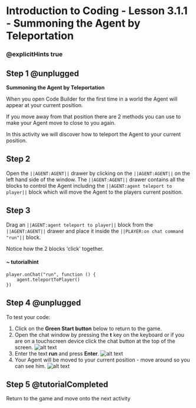# Introduction to Coding - Lesson 3.1.1 - Summoning the Agent by Teleportation

### @explicitHints true

## Step 1 @unplugged
**Summoning the Agent by Teleportation**

When you open Code Builder for the first time in a world the Agent will appear at your current position. 

If you move away from that position there are 2 methods you can use to make your Agent move to close to you again.

In this activity we will discover how to teleport the Agent to your current position.

## Step 2 
Open the ``||AGENT:AGENT||`` drawer by clicking on the ``||AGENT:AGENT||`` on the left hand side of the window.
The ``||AGENT:AGENT||`` drawer contains all the blocks to control the Agent including the ``||AGENT:agent teleport to player||`` block which will move the Agent to the players current position.

## Step 3
Drag an ``||AGENT:agent teleport to player||`` block from the ``||AGENT:AGENT||`` drawer and place it inside the ``||PLAYER:on chat command "run"||`` block.

Notice how the 2 blocks 'click' together.
#### ~ tutorialhint
```blocks
player.onChat("run", function () {
    agent.teleportToPlayer()
})
```

## Step 4 @unplugged
To test your code:
1. Click on the **Green Start button** below to return to the game.
2. Open the chat window by pressing the **t** key on the keyboard or if you are on a touchscreen device click the chat button at the top of the screen.
![alt text](https://intro.codingcredentials.com/Lesson3/3.1.1/images/1.jpg?raw=true "Run")
3. Enter the text **run** and press **Enter**.
![alt text](https://intro.codingcredentials.com/Lesson3/3.1.1/images/2.jpg?raw=true "Run")
4. Your Agent will be moved to your current position - move around so you can see him.
![alt text](https://intro.codingcredentials.com/Lesson3/3.1.1/images/3.jpg?raw=true "Run")

## Step 5 @tutorialCompleted
Return to the game and move onto the next activity
